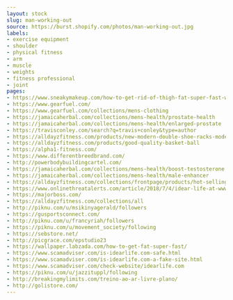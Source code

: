 ```yaml
---
layout: stock
slug: man-working-out
source: https://burst.shopify.com/photos/man-working-out.jpg
labels:
- exercise equipment
- shoulder
- physical fitness
- arm
- muscle
- weights
- fitness professional
- joint
pages:
- https://www.sneakymakeup.com/how-to-get-rid-of-thigh-fat-super-fast-ways/
- https://www.gearfuel.com/
- https://www.gearfuel.com/collections/mens-clothing
- https://jamaicaherbal.com/collections/mens-health/prostate-health
- https://jamaicaherbal.com/collections/mens-health/enlarged-prostate
- https://travisconley.com/search?q=travis+conley&type=author
- https://alldayzfitness.com/products/new-modern-double-shoe-racks-modern-double-cleaning-storage-shoes-rack-living-room-convenient-shoebox-shoe-organizer-stand-shelf
- https://alldayzfitness.com/products/good-quality-basket-ball
- https://alpha1-fitness.com/
- https://www.differentbreedbrand.com/
- http://powerbodybuildingcartel.com/
- https://jamaicaherbal.com/collections/mens-health/boost-testosterone
- https://jamaicaherbal.com/collections/mens-health/male-enhancer
- https://alldayzfitness.com/collections/frontpage/products/hot-selling-mini-game-console-built-in-800-games-hd-video-console-tv-game
- https://www.onlinethreatalerts.com/article/2018/7/4/idear-life-at-www-idearlife-com-is-an-untrustworthy-online-store/
- https://majorboss.com/
- https://alldayzfitness.com/collections/all
- http://piknu.com/u/msikinyagerald/followers
- https://gusportsconnect.com/
- http://piknu.com/u/francyriah/followers
- https://piknu.com/u/movement_society/following
- https://sebstore.net/
- http://picgrace.com/epstudio23
- https://wallpaper.labzada.com/how-to-get-fat-super-fast/
- https://www.scamadviser.com/is-idearlife.com-safe.html
- https://www.scamadviser.com/is-idearlife.com-a-fake-site.html
- https://www.scamadviser.com/check-website/idearlife.com
- https://piknu.com/u/jazzituppl/following
- http://breakingmylimits.com/treino-ao-ar-livre-plano/
- http://golistore.com/
---
```

